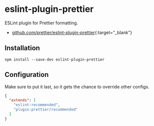 # eslint-plugin-prettier

ESLint plugin for Prettier formatting.

- [github.com/prettier/eslint-plugin-prettier](https://github.com/prettier/eslint-plugin-prettier){:target="_blank"}

## Installation

```shell
npm install --save-dev eslint-plugin-prettier
```

## Configuration

Make sure to put it last, so it gets the chance to override other configs.

```json
{
  "extends": [
    "eslint:recommended",
    "plugin:prettier/recommended"
  ]
}
```
